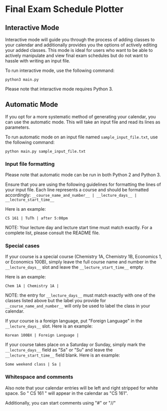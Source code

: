 # Final Exam Schedule Plotter

## Interactive Mode

Interactive mode will guide you through the process of adding classes to your calendar and additionally provides you the options of actively editing your added classes.
This mode is ideal for users who want to be able to actively manipulate and view final exam schedules but do not want to hassle with writing an input file.

To run interactive mode, use the following command:
```
python3 main.py
```
Please note that interactive mode requires Python 3.

## Automatic Mode

If you opt for a more systematic method of generating your calendar, you can use the automatic mode. This will take an input file and read its lines as parameters.

To run automatic mode on an input file named `sample_input_file.txt`, use the following command:
```
python main.py sample_input_file.txt
```

### Input file formatting
Please note that automatic mode can be run in both Python 2 and Python 3.

Ensure that you are using the following guidelines for formatting the lines of your input file. Each line represents a course and should be formatted accordingly: `__course_name_and_number__ | __lecture_days__ | __lecture_start_time__`

Here is an example:
```
CS 161 | TuTh | after 5:00pm
```
NOTE: Your lecture day and lecture start time must match exactly. For a complete list, please consult the README file.

### Special cases
If your course is a special course (Chemistry 1A, Chemistry 1B, Economics 1, or Economics 100B), simply leave the full course name and number in the `__lecture_days__` slot and leave the `__lecture_start_time__` empty.

Here is an example:
```
Chem 1A | Chemistry 1A |
```
NOTE: the entry for `__lecture_days__` must match exactly with one of the classes listed above but the label you provide for `__course_name_and_number__` will only be used to label the class in your calendar.

If your course is a foreign language, put "Foreign Language" in the `__lecture_days__` slot.
Here is an example:
```
Korean 100BX | Foreign Language |
```

If your course takes place on a Saturday or Sunday, simply mark the `__lecture_days__` field as "Sa" or "Su" and leave the `__lecture_start_time__` field blank.
Here is an example:
```
Some weekend class | Sa |
```

### Whitespace and comments
Also note that your calendar entries will be left and right stripped for white space. So "       CS 161        " will appear in the calendar as "CS 161".

Additionally, you can start comments using "\#" or "//"
